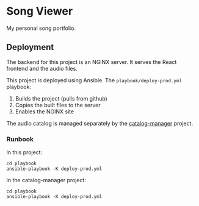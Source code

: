 # Song Viewer

My personal song portfolio.

## Deployment

The backend for this project is an NGINX server. It serves the React frontend and the audio files.

This project is deployed using Ansible. The `playbook/deploy-prod.yml` playbook:
1) Builds the project (pulls from github)
2) Copies the built files to the server
3) Enables the NGINX site

The audio catalog is managed separately by the [catalog-manager](https://github.com/Ivanipani/catalog-manager) project.

### Runbook
In this project:
```
cd playbook
ansible-playbook -K deploy-prod.yml
``` 

In the catalog-manager project:
```
cd playbook
ansible-playbook -K deploy-prod.yml
``` 
